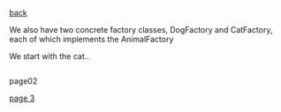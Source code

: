 [back](./page01.md)

We also have two concrete factory classes, DogFactory and CatFactory, each of which implements the AnimalFactory

We start with the cat..
```php

```
page02

[page 3](./page03.md)

